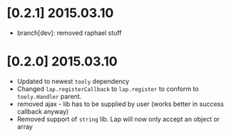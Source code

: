 # [0.2.1] 2015.03.10

+ branch[dev]: removed raphael stuff

# [0.2.0] 2015.03.10

+ Updated to newest `tooly` dependency
+ Changed `lap.registerCallback` to `lap.register` to conform to 
  `tooly.Handler` parent.
+ removed ajax - lib has to be supplied by user (works better in 
  success callback anyway)
+ Removed support of `string` lib. Lap will now only accept an object or 
  array
